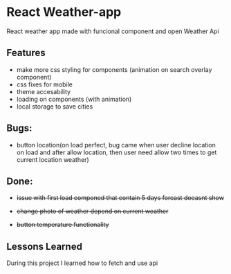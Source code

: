 # React Weather-app

React weather app made with funcional component and open Weather Api

## Features

- make more css styling for components (animation on search overlay component)
- css fixes for mobile
- theme accesability 
- loading on components (with animation)
- local storage to save cities


## Bugs:
- button location(on load perfect, bug came when user decline location on load and after allow location, then user need allow two times to get current location weather)

## Done:
- ~~issue with first load componed that contain 5 days forcast doeasnt show~~

- ~~change photo of weather depend on current weather~~

- ~~button temperature functionality~~

## Lessons Learned

During this project I learned how to fetch and use api
